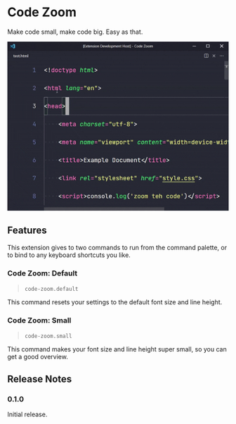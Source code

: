 # Code Zoom

Make code small, make code big. Easy as that.

![Zoom the code](img/preview.gif)

## Features

This extension gives to two commands to run from the command palette, or to bind to any keyboard shortcuts you like.

### Code Zoom: Default

> `code-zoom.default`

This command resets your settings to the default font size and line height.

### Code Zoom: Small

> `code-zoom.small`

This command makes your font size and line height super small, so you can get a good overview.

## Release Notes

### 0.1.0

Initial release.
